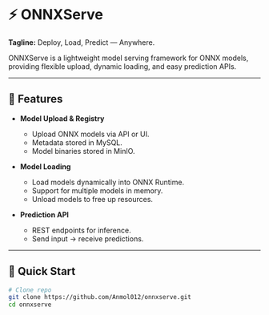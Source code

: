 # ⚡ ONNXServe

**Tagline:** Deploy, Load, Predict — Anywhere.  

ONNXServe is a lightweight model serving framework for ONNX models, providing flexible upload, dynamic loading, and easy prediction APIs.

---

## 🔹 Features

- **Model Upload & Registry**
  - Upload ONNX models via API or UI.
  - Metadata stored in MySQL.
  - Model binaries stored in MinIO.

- **Model Loading**
  - Load models dynamically into ONNX Runtime.
  - Support for multiple models in memory.
  - Unload models to free up resources.

- **Prediction API**
  - REST endpoints for inference.
  - Send input → receive predictions.

---

## 🚀 Quick Start

```bash
# Clone repo
git clone https://github.com/Anmol012/onnxserve.git
cd onnxserve

